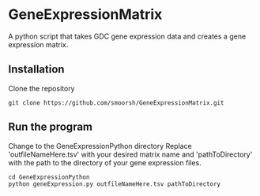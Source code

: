 # GeneExpressionMatrix
A python script that takes GDC gene expression data and creates a gene expression matrix.

## Installation
Clone the repository
```
git clone https://github.com/smoorsh/GeneExpressionMatrix.git
```

## Run the program
Change to the GeneExpressionPython directory
Replace 'outfileNameHere.tsv' with your desired matrix name and 'pathToDirectory' with the path to the directory of your gene expression files.
```
cd GeneExpressionPython
python geneExpression.py outfileNameHere.tsv pathToDirectory
```
